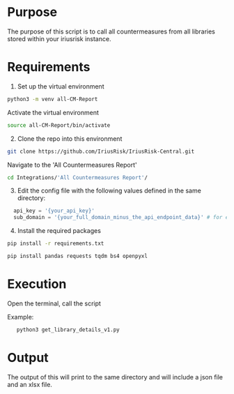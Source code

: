 # Purpose 

The purpose of this script is to call all countermeasures from all libraries stored within your iriusrisk instance. 

# Requirements

1. Set up the virtual environment

```bash
python3 -m venv all-CM-Report
```

Activate the virtual environment
```bash
source all-CM-Report/bin/activate
```

2. Clone the repo into this environment

```bash
git clone https://github.com/IriusRisk/IriusRisk-Central.git
```
Navigate to the 'All Countermeasures Report'

```bash
cd Integrations/'All Countermeasures Report'/
```

3. Edit the config file with the following values defined in the same directory: 

```python
  api_key = '{your_api_key}'
  sub_domain = '{your_full_domain_minus_the_api_endpoint_data}' # for example https://demo.iriusrisk.com
```

4. Install the required packages

```bash
pip install -r requirements.txt
```

```bash
pip install pandas requests tqdm bs4 openpyxl
```

# Execution

Open the terminal, call the script

Example: 

```bash
   python3 get_library_details_v1.py
```

# Output
The output of this will print to the same directory and will include a json file and an xlsx file. 
